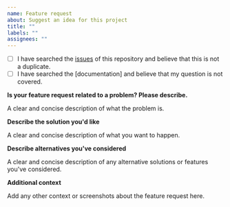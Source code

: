 ```yaml
---
name: Feature request
about: Suggest an idea for this project
title: ""
labels: ""
assignees: ""
---
```


- [ ] I have searched the [issues] of this repository and believe that this is not a duplicate.
- [ ] I have searched the [documentation] and believe that my question is not covered.

**Is your feature request related to a problem? Please describe.**

A clear and concise description of what the problem is.

**Describe the solution you'd like**

A clear and concise description of what you want to happen.

**Describe alternatives you've considered**

A clear and concise description of any alternative solutions or features you've considered.

**Additional context**

Add any other context or screenshots about the feature request here.

[issues]: https://github.com/volopivoshenko/dotfiles/issues

[latest]: https://github.com/volopivoshenko/dotfiles
